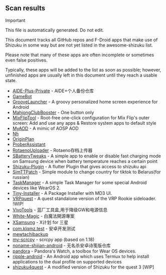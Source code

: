 ## Scan results
> [!IMPORTANT]
> This file is automatically generated. Do not edit.

This document tracks all GitHub repos and F-Droid apps that make use of Shizuku in some way but are not yet listed in the awesome-shizuku list.

Please note that many of these apps are often incomplete or sometimes even false positives.

Typically, these apps will be added to the list as soon as possible; however, unfinished apps are usually left in this document until they reach a usable state.

 * [AIDE-Plus-Private](https://github.com/ZeroAicy/AIDE-Plus-Private) - AIDE+个人备份仓库
 * [GameBot](https://github.com/tkkcc/GameBot)
 * [GrooveLauncher](https://github.com/groovelauncher/GrooveLauncher) - A groovy personalized home screen experience for Android
 * [MahjongClubBooster](https://github.com/OlegPV2/MahjongClubBooster) - One button only
 * [MixFlipTool](https://github.com/parallelcc/MixFlipTool) - Root-free one-click configuration for Mix Flip's outer screen: Add and use any apps & Restore system apps to default style
 * [MyAOD](https://github.com/Uvneshkumar/MyAOD) - A mimic of AOSP AOD
 * [Nh](https://github.com/Huffmybird/Nh)
 * [OriginPlan](https://github.com/ItosEO/OriginPlan)
 * [ProberAssistant](https://github.com/ZhuRuoLing/ProberAssistant)
 * [RotaenoUploader](https://github.com/milkycandy/RotaenoUploader) - Rotaeno存档上传器
 * [SBatteryTweaks](https://github.com/pascua28/SBatteryTweaks) - A simple app to enable or disable fast charging mode on Samsung device when battery temperature reaches a certain point
 * [Shizuku-Plugin](https://github.com/santhosh-D-subramani/Shizuku-Plugin) - A flutter Plugin that gives access to shizuku api
 * [SimTTPatch](https://github.com/RecodeLiner/SimTTPatch) - Simple module to change country for tiktok to Belarus(for russian)
 * [TaskManager](https://github.com/java30433/TaskManager) - A simple Task Manager for some special Android devices like WearOS 2.
 * [Tiny-Installer](https://github.com/trindadedev13/Tiny-Installer) - A Package Installer with MD3 UI.
 * [VRPquest](https://github.com/metalex201/VRPquest) - A quest standalone version of the VRP Rookie sideloader.  !WIP!
 * [VivoTools](https://github.com/ItosEO/VivoTools) - 蓝厂工具盒,用于降级GW和电源信息
 * [White-Magic](https://github.com/KennyYang0726/White-Magic) - 白魔法開源專案
 * [XSamsung](https://github.com/ItosEO/XSamsung) - X计划 for 三星
 * [com.klqmz.test](https://github.com/lovelmxa/com.klqmz.test) - 安卓开发测试
 * [mewtachibackup](https://github.com/bigbabyboost/mewtachibackup)
 * [my-scrcpy](https://github.com/5ec1cff/my-scrcpy) - scrcpy app (based on 1.18)
 * [noname-shijian-android](https://github.com/nonameShijian/noname-shijian-android) - 无名杀安卓诗笺版仓库
 * [pandora](https://github.com/maisymoe/pandora) - Pandora's Watch, a toolbox for Wear OS devices.
 * [ripple-android](https://github.com/husmus00/ripple-android) - An Android app which uses Termux to help install applications to the dual profile on supported devices
 * [shizuku4quest](https://github.com/metalex201/shizuku4quest) - A modified version of Shizuku for the quest 3 [WIP]
